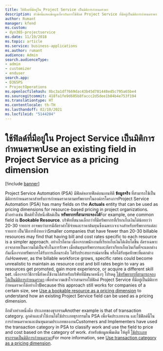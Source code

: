 ```yaml
---
title: ใช้ฟิลด์ที่มีอยู่ใน Project Service เป็นมิติการกำหนดราคา
description: หัวข้อนี้แสดงข้อมูลเกี่ยวกับการใช้ฟิลด์ Project Service ที่มีอยู่เป็นมิติการกำหนดราคา
author: Rumant
manager: kfend
ms.custom:
- dyn365-projectservice
ms.date: 11/19/2018
ms.topic: article
ms.service: business-applications
ms.author: rumant
audience: Admin
search.audienceType:
- admin
- customizer
- enduser
search.app:
- D365PS
- ProjectOperations
ms.openlocfilehash: 8bc3a1df7669dac43b45d781448ed5c795a65be4
ms.sourcegitcommit: 418fa1fe9d605b8faccc2d5dee1b04b4e753f194
ms.translationtype: HT
ms.contentlocale: th-TH
ms.lasthandoff: 02/10/2021
ms.locfileid: "5144204"
---
```

# <a name="use-an-existing-field-in-project-service-as-a-pricing-dimension"></a><span data-ttu-id="8477a-103">ใช้ฟิลด์ที่มีอยู่ใน Project Service เป็นมิติการกำหนดราคา</span><span class="sxs-lookup"><span data-stu-id="8477a-103">Use an existing field in Project Service as a pricing dimension</span></span>

[!include [banner](../includes/psa-now-project-operations.md)]

<span data-ttu-id="8477a-104">Project Service Automation (PSA) มีฟิลด์หลายฟิลด์บนเอนทิตี **ข้อมูลจริง** ที่สามารถใช้เป็นมิติการกำหนดราคาสำหรับการกำหนดราคาตามทรัพยากรในองค์กรโครงการ</span><span class="sxs-lookup"><span data-stu-id="8477a-104">Project Service Automation (PSA) has many fields on the **Actuals** entity that can be used as pricing dimensions for resource-based pricing in project organizations.</span></span> <span data-ttu-id="8477a-105">ตัวอย่างเช่น ฟิลด์ทั่วไปหนึ่งฟิลด์เป็น **ทรัพยากรที่สามารถจองได้**</span><span class="sxs-lookup"><span data-stu-id="8477a-105">For example, one common field is **Bookable Resource**.</span></span> <span data-ttu-id="8477a-106">บริษัทที่ขนาดเล็กกว่าที่มีทรัพยากรที่เรียกเก็บเงินได้น้อยกว่า 20-30 รายการ อาจพบว่าการมีอัตราค่าใช้จ่ายและราคาต้นทุนซึ่งเฉพาะเจาะจงสำหรับทรัพยากรแต่ละรายการ เป็นวิธีการที่ง่ายกว่า</span><span class="sxs-lookup"><span data-stu-id="8477a-106">Smaller companies that have fewer than 20-30 billable resources may find that having bill and cost rates specific to each resource is a simpler approach.</span></span> <span data-ttu-id="8477a-107">อย่างไรก็ตาม เนื่องจากพนักงานที่เรียกเก็บเงินได้เติบโตขึ้น อัตราเฉพาะอาจกลายเป็นความไม่เป็นจริงในการรักษา เมื่อต้นทุนทรัพยากรและอัตราเรียกเก็บเงินเริ่มที่จะแตกต่างกันเนื่องจากทรัพยากรได้รับการเลื่อนระดับ ได้รับประสบการณ์มากขึ้น หรือได้รับชุดทักษะที่แตกต่างกัน</span><span class="sxs-lookup"><span data-stu-id="8477a-107">However, as the billable workforce grows, specific rates could become unrealistic to maintain as resource cost and bill rates begin to vary as resources get promoted, gain more experience, or acquire a different skill set.</span></span> <span data-ttu-id="8477a-108">เนื่องจากวิธีการนี้ยังคงใช้งานได้สำหรับบริษัทที่มีขนาดหนึ่งๆ โปรดดู [ใช้ทรัพยากรที่สามารถจองได้เป็นมิติการกำหนดราคา](bookable-resource-pricing-dimension.md) เพื่อทำความเข้าใจว่าสามารถใช้ฟิลด์ Project Service ที่มีอยู่เป็นมิติการกำหนดราคาได้อย่างไร</span><span class="sxs-lookup"><span data-stu-id="8477a-108">Because this approach still works for companies of a certain size, see [Use a bookable resource as a pricing dimension](bookable-resource-pricing-dimension.md) to understand how an existing Project Service field can be used as a pricing dimension.</span></span>

<span data-ttu-id="8477a-109">อีกตัวอย่างหนึ่งคือ ประเภทของธุรกรรม</span><span class="sxs-lookup"><span data-stu-id="8477a-109">Another example is that of transaction category.</span></span> <span data-ttu-id="8477a-110">ลูกค้าและตัวใช้งานได้ใช้ประเภทธุรกรรมใน PSA เพื่อจัดประเภทงาน และใช้ฟิลด์นี้ในการกำหนดราคาและต้นทุนตามประเภทของงาน</span><span class="sxs-lookup"><span data-stu-id="8477a-110">Customers and Implementers have used the transaction category in PSA to classify work and use the field to price and cost based on the category of work.</span></span> <span data-ttu-id="8477a-111">สำหรับข้อมูลเพิ่มเติม ให้ดูที่ [ใช้ประเภทธุรกรรมเป็นมิติการกำหนดราคา](transaction-category-pricing-dimension.md)</span><span class="sxs-lookup"><span data-stu-id="8477a-111">For more information, see [Use transaction category as a pricing dimension](transaction-category-pricing-dimension.md).</span></span>
